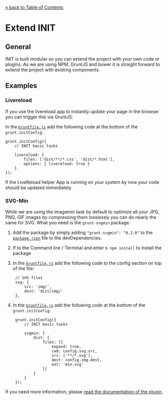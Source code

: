 [&laquo; back to Table of Contents](TOC.md)

# Extend INIT

## General

INIT is built modular so you can extend the project with your own code or plugins.
As we are using NPM, GruntJS and bower it is straight forward to extend the project with existing components.

## Examples

### Livereload

If you use the livereload app to instantly update your page in the browser you can trigger this via GruntJS.

In the [`Gruntfile.js`](../Gruntfile.js) add the following code at the bottom of the `grunt.initConfig`:

	grunt.initConfig({
		// INIT basic tasks

		livereload: {
			files: ['dist/**/*.css', 'dist/*.html'],
			options: { livereload: true }
		}
	});

If the LiveReload helper App is running on your system by now your code should be updated immediately.

### SVG-Min

While we are using the imagemin task by default to optimize all your JPG, PNG, GIF images by compressing them losslessly you can do nearly the same for SVG. What you need is the `grunt-svgmin` package.

1. Add the package by simply adding `"grunt-svgmin": "0.2.0"` to the [`package.json`](../package.json) file to the devDependencies.
2. If to the Command line / Terminal and enter `$ npm install` to install the package
3. In the [`Gruntfile.js`](../Gruntfile.js) add the following code to the config section on top of the file:

		// SVG files
		svg: {
			src: 'img/',
			dest: 'dist/img/'
		},

4. In the [`Gruntfile.js`](../Gruntfile.js) add the following code at the bottom of the `grunt.initConfig`:

		grunt.initConfig({
			// INIT basic tasks

			svgmin: {
				dist: {
					files: [{
						expand: true,
						cwd: config.svg.src,
						src: ['**/*.svg'],
						dest: config.img.dest,
						ext: 'min.svg'
					}]
				}
			}
		});

If you need more information, please [read the documentation of the plugin](https://github.com/sindresorhus/grunt-svgmin).
